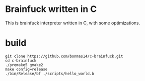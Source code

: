 # Brainfuck written in C
This is brainfuck interpreter written in C, with some optimizations.

# build
```
git clone https://github.com/bonmas14/c-brainfuck.git
cd c-brainfuck
./premake5 gmake2
make config=release
./bin/Release/bf ./scripts/hello_world.b
```
